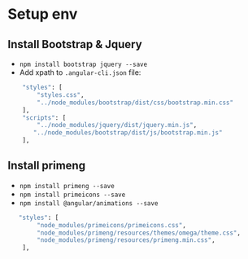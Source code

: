 # Setup env

## Install Bootstrap & Jquery
- `npm install bootstrap jquery --save`
- Add xpath to `.angular-cli.json` file:

```sh
    "styles": [
        "styles.css",
        "../node_modules/bootstrap/dist/css/bootstrap.min.css"
    ],
    "scripts": [
        "../node_modules/jquery/dist/jquery.min.js",
       "../node_modules/bootstrap/dist/js/bootstrap.min.js"
    ],
```

## Install primeng
- `npm install primeng --save`
- `npm install primeicons --save`
- `npm install @angular/animations --save`

```sh
   "styles": [
        "node_modules/primeicons/primeicons.css",
        "node_modules/primeng/resources/themes/omega/theme.css",
        "node_modules/primeng/resources/primeng.min.css",
    ],
```